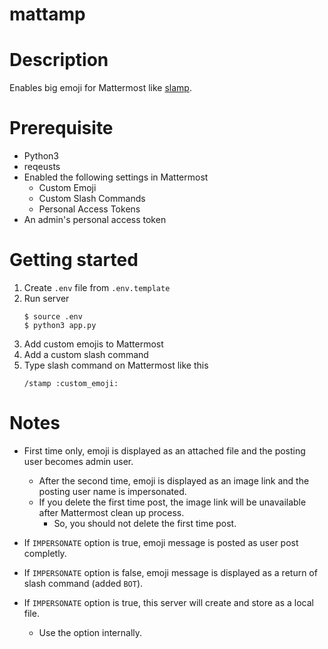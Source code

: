 mattamp
=======

# Description

Enables big emoji for Mattermost like [slamp](https://github.com/16g/slamp).

# Prerequisite

* Python3
* reqeusts
* Enabled the following settings in Mattermost
  - Custom Emoji
  - Custom Slash Commands
  - Personal Access Tokens
* An admin's personal access token

# Getting started

1. Create `.env` file from `.env.template`
2. Run server
   ```
   $ source .env
   $ python3 app.py
   ```
3. Add custom emojis to Mattermost
4. Add a custom slash command
5. Type slash command on Mattermost like this
   ```
   /stamp :custom_emoji:
   ```

# Notes

* First time only, emoji is displayed as an attached file and the posting user becomes admin user.
  - After the second time, emoji is displayed as an image link and the posting user name is impersonated.
  - If you delete the first time post, the image link will be unavailable after Mattermost clean up process.
    - So, you should not delete the first time post.

* If `IMPERSONATE` option is true, emoji message is posted as user post completly.
* If `IMPERSONATE` option is false, emoji message is displayed as a return of slash command (added `BOT`).

* If `IMPERSONATE` option is true, this server will create and store as a local file.
  - Use the option internally.
